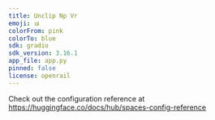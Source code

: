 ```yaml
---
title: Unclip Np Vr
emoji: 📊
colorFrom: pink
colorTo: blue
sdk: gradio
sdk_version: 3.16.1
app_file: app.py
pinned: false
license: openrail
---
```


Check out the configuration reference at https://huggingface.co/docs/hub/spaces-config-reference
